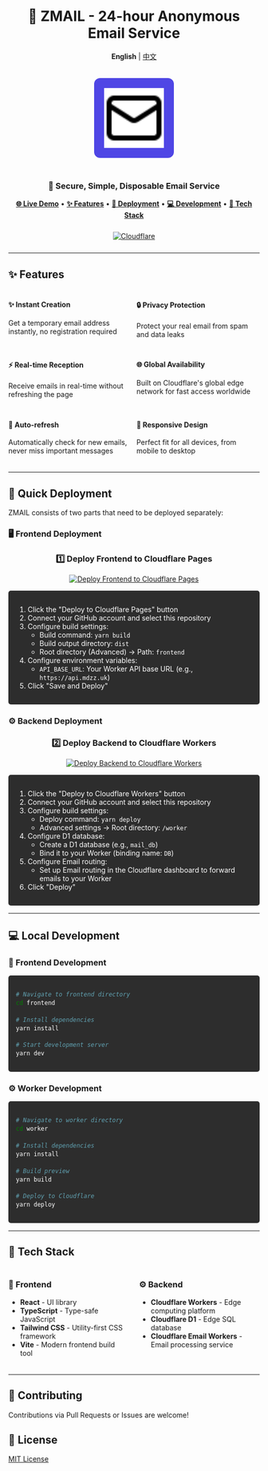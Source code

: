 # <div align="center">🚀 ZMAIL - 24-hour Anonymous Email Service</div>

<div align="center">
  <p>
    <strong>English</strong> | <a href="./README.zh-CN.md">中文</a>
  </p>

  <img src="frontend/public/favicon.svg" alt="ZMAIL Logo" width="120" height="120" style="background-color: #4f46e5; padding: 20px; border-radius: 12px; margin: 20px 0;">
  
  <h3>💌 Secure, Simple, Disposable Email Service</h3>

  <p>
    <a href="https://mail.mdzz.uk" target="_blank"><strong>🌐 Live Demo</strong></a> •
    <a href="#features"><strong>✨ Features</strong></a> •
    <a href="#quick-deployment"><strong>🚀 Deployment</strong></a> •
    <a href="#local-development"><strong>💻 Development</strong></a> •
    <a href="#tech-stack"><strong>🔧 Tech Stack</strong></a>
  </p>
  
  <div style="display: flex; gap: 10px; justify-content: center; margin: 25px 0;">
    <a href="https://dash.cloudflare.com/" target="_blank">
      <img src="https://img.shields.io/badge/Cloudflare-F38020?style=for-the-badge&logo=cloudflare&logoColor=white" alt="Cloudflare" />
    </a>
  </div>
</div>

---

## ✨ Features

<div style="display: grid; grid-template-columns: repeat(2, 1fr); gap: 10px; margin: 20px 0;">
  <div>
    <h4>✨ Instant Creation</h4>
    <p>Get a temporary email address instantly, no registration required</p>
  </div>
  <div>
    <h4>🔒 Privacy Protection</h4>
    <p>Protect your real email from spam and data leaks</p>
  </div>
  <div>
    <h4>⚡ Real-time Reception</h4>
    <p>Receive emails in real-time without refreshing the page</p>
  </div>
  <div>
    <h4>🌐 Global Availability</h4>
    <p>Built on Cloudflare's global edge network for fast access worldwide</p>
  </div>
  <div>
    <h4>🔄 Auto-refresh</h4>
    <p>Automatically check for new emails, never miss important messages</p>
  </div>
  <div>
    <h4>📱 Responsive Design</h4>
    <p>Perfect fit for all devices, from mobile to desktop</p>
  </div>
</div>

---

## 🚀 Quick Deployment

ZMAIL consists of two parts that need to be deployed separately:

### 🖥️ Frontend Deployment

<div align="center">
  <h3>1️⃣ Deploy Frontend to Cloudflare Pages</h3>
  <a href="https://dash.cloudflare.com/?to=/:account/pages/new/import-git" target="_blank">
    <img src="https://img.shields.io/badge/Deploy_to_Cloudflare_Pages-F38020?style=for-the-badge&logo=cloudflare&logoColor=white" alt="Deploy Frontend to Cloudflare Pages" width="300" />
  </a>
</div>

<div style="background-color: #2d2d2d; color: #ffffff; padding: 15px; border-radius: 5px; margin: 15px 0;">
  <ol>
    <li>Click the "Deploy to Cloudflare Pages" button</li>
    <li>Connect your GitHub account and select this repository</li>
    <li>Configure build settings:
      <ul>
        <li>Build command: <code>yarn build</code></li>
        <li>Build output directory: <code>dist</code></li>
        <li>Root directory (Advanced) -> Path: <code>frontend</code></li>
      </ul>
    </li>
    <li>Configure environment variables:
      <ul>
        <li><code>API_BASE_URL</code>: Your Worker API base URL (e.g., <code>https://api.mdzz.uk</code>)</li>
      </ul>
    </li>
    <li>Click "Save and Deploy"</li>
  </ol>
</div>

### ⚙️ Backend Deployment

<div align="center">
  <h3>2️⃣ Deploy Backend to Cloudflare Workers</h3>
  <a href="https://dash.cloudflare.com/?to=/:account/workers/new" target="_blank">
    <img src="https://img.shields.io/badge/Deploy_to_Cloudflare_Workers-F38020?style=for-the-badge&logo=cloudflare&logoColor=white" alt="Deploy Backend to Cloudflare Workers" width="300" />
  </a>
</div>

<div style="background-color: #2d2d2d; color: #ffffff; padding: 15px; border-radius: 5px; margin: 15px 0;">
  <ol>
    <li>Click the "Deploy to Cloudflare Workers" button</li>
    <li>Connect your GitHub account and select this repository</li>
    <li>Configure build settings:
      <ul>
        <li>Deploy command: <code>yarn deploy</code></li>
        <li>Advanced settings -> Root directory: <code>/worker</code></li>
      </ul>
    </li>
    <li>Configure D1 database:
      <ul>
        <li>Create a D1 database (e.g., <code>mail_db</code>)</li>
        <li>Bind it to your Worker (binding name: <code>DB</code>)</li>
      </ul>
    </li>
    <li>Configure Email routing:
      <ul>
        <li>Set up Email routing in the Cloudflare dashboard to forward emails to your Worker</li>
      </ul>
    </li>
    <li>Click "Deploy"</li>
  </ol>
</div>

---

## 💻 Local Development

### 🎨 Frontend Development

<div style="background-color: #2d2d2d; color: #ffffff; padding: 15px; border-radius: 5px; margin: 15px 0;">

```bash
# Navigate to frontend directory
cd frontend

# Install dependencies
yarn install

# Start development server
yarn dev
```

</div>

### ⚙️ Worker Development

<div style="background-color: #2d2d2d; color: #ffffff; padding: 15px; border-radius: 5px; margin: 15px 0;">

```bash
# Navigate to worker directory
cd worker

# Install dependencies
yarn install

# Build preview
yarn build

# Deploy to Cloudflare
yarn deploy
```

</div>

---

## 🔧 Tech Stack

<div style="display: grid; grid-template-columns: repeat(2, 1fr); gap: 20px; margin: 20px 0;">
  <div>
    <h3>🎨 Frontend</h3>
    <ul>
      <li><strong>React</strong> - UI library</li>
      <li><strong>TypeScript</strong> - Type-safe JavaScript</li>
      <li><strong>Tailwind CSS</strong> - Utility-first CSS framework</li>
      <li><strong>Vite</strong> - Modern frontend build tool</li>
    </ul>
  </div>
  <div>
    <h3>⚙️ Backend</h3>
    <ul>
      <li><strong>Cloudflare Workers</strong> - Edge computing platform</li>
      <li><strong>Cloudflare D1</strong> - Edge SQL database</li>
      <li><strong>Cloudflare Email Workers</strong> - Email processing service</li>
    </ul>
  </div>
</div>

---

## 👥 Contributing

Contributions via Pull Requests or Issues are welcome!

## 📄 License

[MIT License](./LICENSE)